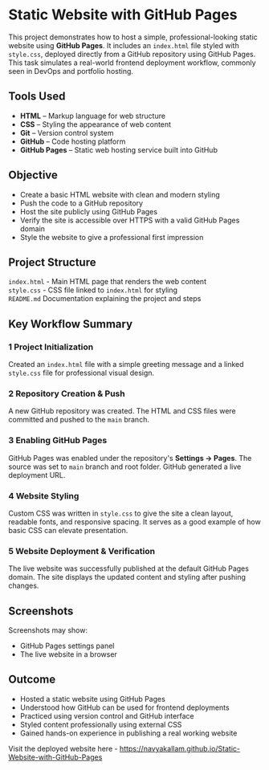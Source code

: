 # Static Website with GitHub Pages

This project demonstrates how to host a simple, professional-looking static website using **GitHub Pages**. It includes an `index.html` file styled with `style.css`, deployed directly from a GitHub repository using GitHub Pages. This task simulates a real-world frontend deployment workflow, commonly seen in DevOps and portfolio hosting.

##  Tools Used

- **HTML** – Markup language for web structure  
- **CSS** – Styling the appearance of web content  
- **Git** – Version control system  
- **GitHub** – Code hosting platform  
- **GitHub Pages** – Static web hosting service built into GitHub    
## Objective

- Create a basic HTML website with clean and modern styling  
- Push the code to a GitHub repository  
- Host the site publicly using GitHub Pages  
- Verify the site is accessible over HTTPS with a valid GitHub Pages domain  
- Style the website to give a professional first impression  

##  Project Structure

 `index.html` - Main HTML page that renders the web content    
 `style.css`  - CSS file linked to `index.html` for styling    
 `README.md`   Documentation explaining the project and steps 

##  Key Workflow Summary

### 1️ Project Initialization

Created an `index.html` file with a simple greeting message and a linked `style.css` file for professional visual design.  
### 2️ Repository Creation & Push

A new GitHub repository was created. The HTML and CSS files were committed and pushed to the `main` branch.

### 3️ Enabling GitHub Pages

GitHub Pages was enabled under the repository's **Settings → Pages**. The source was set to `main` branch and root folder. GitHub generated a live deployment URL.

### 4️ Website Styling

Custom CSS was written in `style.css` to give the site a clean layout, readable fonts, and responsive spacing. It serves as a good example of how basic CSS can elevate presentation.

### 5 Website Deployment & Verification

The live website was successfully published at the default GitHub Pages domain. The site displays the updated content and styling after pushing changes.

##  Screenshots

Screenshots may show:

- GitHub Pages settings panel  
- The live website in a browser   
##  Outcome

- Hosted a static website using GitHub Pages  
- Understood how GitHub can be used for frontend deployments  
- Practiced using version control and GitHub interface  
- Styled content professionally using external CSS  
- Gained hands-on experience in publishing a real working website

Visit the deployed website here - https://navyakallam.github.io/Static-Website-with-GitHub-Pages
